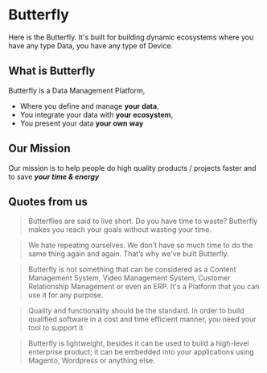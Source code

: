 # Butterfly

Here is the Butterfly. It's built for building dynamic ecosystems where you have any type Data, you have
 any type of Device. 

## What is Butterfly    

Butterfly is a Data Management Platform,
- Where you define and manage **your data**,
- You integrate your data with **your ecosystem**,
- You present your data **your own way**

## Our Mission

Our mission is to help people do high quality products / projects faster and to save ***your time & energy*** 

## Quotes from us

> Butterflies are said to live short. Do you have time to waste? Butterfly makes you reach your goals without wasting your time. 

> We hate repeating ourselves. We don’t have so much time to do the same thing again and again. That’s why we’ve built Butterfly.

> Butterfly is not something that can be considered as a Content Management System, Video Management System, Customer Relationship Management or even an ERP. It's a Platform that you can use it for any purpose.

> Quality and functionality should be the standard. In order to build qualified software in a cost and time efficient manner, you need your tool to support it

> Butterfly is lightweight, besides it can be used to build a high-level enterprise product; it can be embedded into your applications using Magento, Wordpress or anything else.